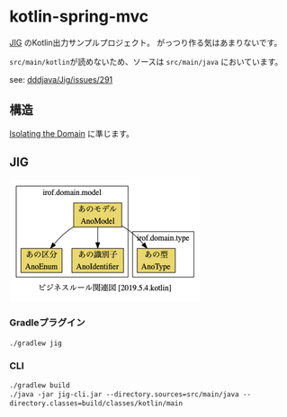 kotlin-spring-mvc
============================================================

[JIG](https://github.com/dddjava/Jig) のKotlin出力サンプルプロジェクト。
がっつり作る気はあまりないです。

`src/main/kotlin`が読めないため、ソースは `src/main/java` においています。

see: [dddjava/Jig/issues/291](https://github.com/dddjava/Jig/issues/291)

## 構造

[Isolating the Domain](https://github.com/system-sekkei/isolating-the-domain) に準じます。


## JIG

![[ビジネスルール関連図]](sample_business-rule-relation.png)

### Gradleプラグイン

```
./gradlew jig
```

### CLI

```
./gradlew build
./java -jar jig-cli.jar --directory.sources=src/main/java --directory.classes=build/classes/kotlin/main
```


